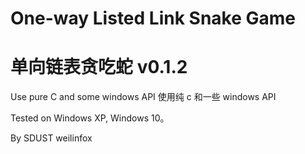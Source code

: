# One-way Listed Link Snake Game
# 单向链表贪吃蛇 v0.1.2

Use pure C and some windows API
使用纯 c 和一些 windows API

Tested on Windows XP, Windows 10。









By SDUST weilinfox